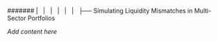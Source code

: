 ####### |   |   |   |   |   |   ├── Simulating Liquidity Mismatches in Multi-Sector Portfolios

*Add content here*
